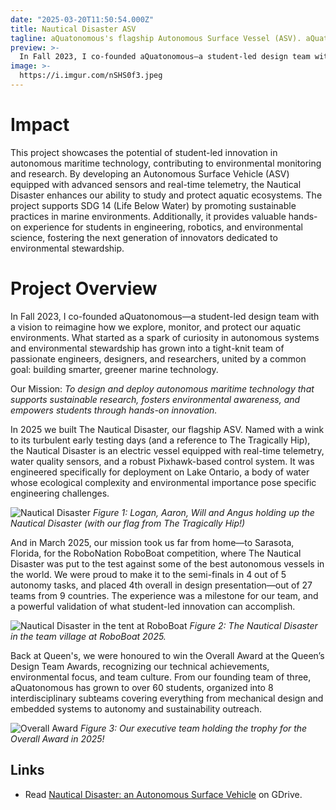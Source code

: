 ```yaml
---
date: "2025-03-20T11:50:54.000Z"
title: Nautical Disaster ASV
tagline: aQuatonomous's flagship Autonomous Surface Vessel (ASV). aQuatonomous is Queen's University's ASV Design Team, which I founded in 2023.
preview: >-
  In Fall 2023, I co-founded aQuatonomous—a student-led design team with a vision to reimagine how we explore, monitor, and protect our aquatic environments. Nautical Disaster is our team's flagship ASV.
image: >-
  https://i.imgur.com/nSHS0f3.jpeg
---
```


# Impact
This project showcases the potential of student-led innovation in autonomous maritime technology, contributing to environmental monitoring and research. By developing an Autonomous Surface Vehicle (ASV) equipped with advanced sensors and real-time telemetry, the Nautical Disaster enhances our ability to study and protect aquatic ecosystems. The project supports SDG 14 (Life Below Water) by promoting sustainable practices in marine environments. Additionally, it provides valuable hands-on experience for students in engineering, robotics, and environmental science, fostering the next generation of innovators dedicated to environmental stewardship.

# Project Overview 

In Fall 2023, I co-founded aQuatonomous—a student-led design team with a vision to reimagine how we explore, monitor, and protect our aquatic environments. What started as a spark of curiosity in autonomous systems and environmental stewardship has grown into a tight-knit team of passionate engineers, designers, and researchers, united by a common goal: building smarter, greener marine technology.

Our Mission: *To design and deploy autonomous maritime technology that supports sustainable research, fosters environmental awareness, and empowers students through hands-on innovation.*

In 2025 we built The Nautical Disaster, our flagship ASV. Named with a wink to its turbulent early testing days (and a reference to The Tragically Hip), the Nautical Disaster is an electric vessel equipped with real-time telemetry, water quality sensors, and a robust Pixhawk-based control system. It was engineered specifically for deployment on Lake Ontario, a body of water whose ecological complexity and environmental importance pose specific engineering challenges.

![Nautical Disaster](https://i.imgur.com/vdTsQ6H.jpeg)
_Figure 1: Logan, Aaron, Will and Angus holding up the Nautical Disaster (with our flag from The Tragically Hip!)_

And in March 2025, our mission took us far from home—to Sarasota, Florida, for the RoboNation RoboBoat competition, where The Nautical Disaster was put to the test against some of the best autonomous vessels in the world. We were proud to make it to the semi-finals in 4 out of 5 autonomy tasks, and placed 4th overall in design presentation—out of 27 teams from 9 countries. The experience was a milestone for our team, and a powerful validation of what student-led innovation can accomplish.

![Nautical Disaster in the tent at RoboBoat](https://i.imgur.com/CWtYmq6.jpeg)
_Figure 2: The Nautical Disaster in the team village at RoboBoat 2025._

Back at Queen's, we were honoured to win the Overall Award at the Queen’s Design Team Awards, recognizing our technical achievements, environmental focus, and team culture. From our founding team of three, aQuatonomous has grown to over 60 students, organized into 8 interdisciplinary subteams covering everything from mechanical design and embedded systems to autonomy and sustainability outreach.

![Overall Award](https://i.imgur.com/o3K52Ul.jpeg)
_Figure 3: Our executive team holding the trophy for the Overall Award in 2025!_

## Links

- Read [Nautical Disaster: an Autonomous Surface Vehicle](https://drive.google.com/file/d/1_hwxIo9lGj9N4vvqH4HyaAePKooe21Pv/view?usp=drive_link) on GDrive.